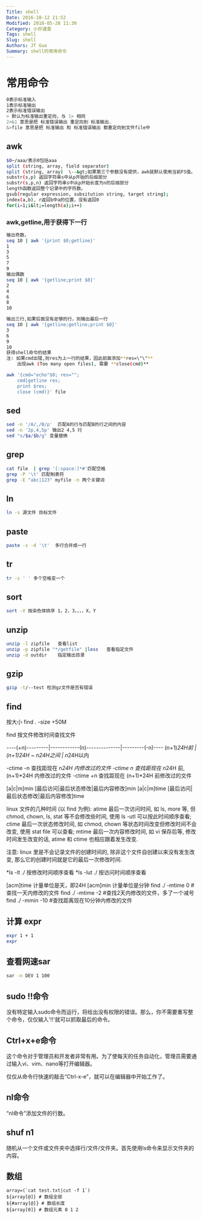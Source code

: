 ```yaml
---
Title: shell
Date: 2016-10-12 21:52
Modified: 2018-05-28 11:30
Category: 小抄速查
Tags: shell
Slug: shell
Authors: JT Guo
Summary: shell的常用命令
---
```

# 常用命令

```sh
0表示标准输入
1表示标准输出
2表示标准错误输出
> 默认为标准输出重定向，与 1> 相同
2>&1 意思是把 标准错误输出 重定向到 标准输出.
&>file 意思是把 标准输出 和 标准错误输出 都重定向到文件file中
```

## awk

```sh
$0~/aaa/表示0包括aaa
split (string, array, field separator)
split (string, array)  \--&gt;如果第三个参数没有提供，awk就默认使用当前FS值。
substr(s,p) 返回字符串s中从p开始的后缀部分
substr(s,p,n) 返回字符串s中从p开始长度为n的后缀部分
length函数返回整个记录中的字符数。
gsub(regular expression, subsitution string, target string);
index(a,b), r返回b中a的位置，没有返回0
for(i=1;i&lt;=length(a);i++)
```

### awk,getline,用于获得下一行

```sh
输出奇数，
seq 10 | awk '{print $0;getline}'
1
3
5
7
9
输出偶数
seq 10 | awk '{getline;print $0}'
2
4
6
8
10

输出三行,如果后面没有足够的行，则输出最后一行
seq 10 | awk '{getline;getline;print $0}'
3
6
9
10
获得shell命令的结果
注: 如果cmd出错,则res为上一行的结果，因此前面添加**res=\"\"**
    出现awk (Too many open files), 需要 **close(cmd)**

awk '{cmd="echo"$0; res="";
    cmd|getline res;
    print $res;
    close (cmd)}' file
```

## sed

```sh
sed -n '/A/,/B/p'  匹配A的行与匹配B的行之间的内容
sed -n '2p,4,5p' 输出2 4,5 行
sed "s/$a/$b/g" 变量替换
```

## grep

```sh
cat file  | grep '[:space:]*#'匹配空格
grep -P '\t' 匹配制表符
grep -E "abc|123" myfile -n 两个关键词
```

## ln

```sh
ln -s 源文件 目标文件
```

## paste

```sh
paste -s -d '\t'  多行合并成一行
```

## tr

```sh
tr -s ' ' 多个空格变一个
```

## sort

```sh
sort -V 按染色体排序 1，2，3，，，，X，Y
```

## unzip

```sh
unzip -l zipfile   查看list
unzip -p zipfile "*/getfile" |less   查看指定文件
unzip -d outdir    指定输出目录
```

## gzip

```sh
gzip -t/--test 检测gz文件是否有错误
```

## find

按大小
find . -size +50M

find 按文件修改时间查找文件

----(+n)---------|------------(n)--------------|---------(-n)----
   (n+1)*24H前   |    (n+1)*24H ~ n*24H之间  |  n*24H以内

-ctime -n    查找距现在 n*24H 内修改过的文件
-ctime n    查找距现在 n*24H 前, (n+1)*24H 内修改过的文件
-ctime +n    查找距现在 (n+1)*24H 前修改过的文件

[a|c|m]min    [最后访问|最后状态修改|最后内容修改]min
[a|c|m]time    [最后访问|最后状态修改|最后内容修改]time

linux 文件的几种时间 (以 find 为例):
atime 最后一次访问时间, 如 ls, more 等, 但 chmod, chown, ls, stat 等不会修改些时间, 使用 ls -utl 可以按此时间顺序查看;
ctime 最后一次状态修改时间, 如 chmod, chown 等状态时间改变但修改时间不会改变, 使用 stat file 可以查看;
mtime 最后一次内容修改时间, 如 vi 保存后等, 修改时间发生改变的话, atime 和 ctime 也相应跟着发生改变.

注意: linux 里是不会记录文件的创建时间的, 除非这个文件自创建以来没有发生改变, 那么它的创建时间就是它的最后一次修改时间.

*ls -lt    ./  按修改时间顺序查看
*ls -lut ./ 按访问时间顺序查看

[acm]time  计量单位是天，即24H
[acm]min    计量单位是分钟
find ./ -mtime 0  #查找一天内修改的文件
find ./ -mtime -2 #查找2天内修改的文件，多了一个减号
find ./ -mmin  -10  #查找距离现在10分钟内修改的文件

## 计算 expr

```sh
expr 1 + 1
expr
```

## 查看网速sar

```sh
sar -n DEV 1 100
```

## sudo !!命令

没有特定输入sudo命令而运行，将给出没有权限的错误。那么，你不需要重写整个命令，仅仅输入'!!'就可以抓取最后的命令。

## Ctrl+x+e命令

这个命令对于管理员和开发者非常有用。为了使每天的任务自动化，管理员需要通过输入vi、vim、nano等打开编辑器。

仅仅从命令行快速的敲击“Ctrl-x-e”，就可以在编辑器中开始工作了。

## nl命令

“nl命令”添加文件的行数。

## shuf n1

随机从一个文件或文件夹中选择行/文件/文件夹。首先使用ls命令来显示文件夹的内容。

## 数组

```shell
array=(`cat test.txt|cut -f 1`)
${array[@]} # 数组全部
${#array[@]} # 数组长度
${array[0]} # 数组元素 0 1 2
```